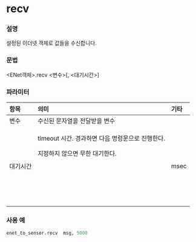 # recv

### 설명

설정된 이더넷 객체로 값들을 수신합니다.

### 문법

&lt;ENet객체&gt;.recv &lt;변수&gt;\[, &lt;대기시간&gt;\]



### 파라미터

<table>
  <thead>
    <tr>
      <th style="text-align:left">&#xD56D;&#xBAA9;</th>
      <th style="text-align:left">&#xC758;&#xBBF8;</th>
      <th style="text-align:left">&#xAE30;&#xD0C0;</th>
    </tr>
  </thead>
  <tbody>
    <tr>
      <td style="text-align:left">&#xBCC0;&#xC218;</td>
      <td style="text-align:left">&#xC218;&#xC2E0;&#xB41C; &#xBB38;&#xC790;&#xC5F4;&#xC744; &#xC804;&#xB2EC;&#xBC1B;&#xC744;
        &#xBCC0;&#xC218;</td>
      <td style="text-align:left"></td>
    </tr>
    <tr>
      <td style="text-align:left">&#xB300;&#xAE30;&#xC2DC;&#xAC04;</td>
      <td style="text-align:left">
        <p>timeout &#xC2DC;&#xAC04;. &#xACBD;&#xACFC;&#xD558;&#xBA74; &#xB2E4;&#xC74C;
          &#xBA85;&#xB839;&#xBB38;&#xC73C;&#xB85C; &#xC9C4;&#xD589;&#xD55C;&#xB2E4;.
          <br
          />
        </p>
        <p>&#xC9C0;&#xC815;&#xD558;&#xC9C0; &#xC54A;&#xC73C;&#xBA74; &#xBB34;&#xD55C;
          &#xB300;&#xAE30;&#xD55C;&#xB2E4;.
          <br />
        </p>
        <p>
          <br />
        </p>
        <p>
          <br />
        </p>
        <p>
          <br />
        </p>
      </td>
      <td style="text-align:left">msec</td>
    </tr>
  </tbody>
</table>

### 사용 예

```python
enet_to_sensor.recv  msg, 5000
```

